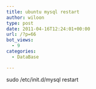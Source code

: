 ```yaml
---
title: ubuntu mysql restart
author: wiloon
type: post
date: 2011-04-16T12:24:01+00:00
url: /?p=66
bot_views:
  - 9
categories:
  - DataBase

---
```

sudo /etc/init.d/mysql restart
